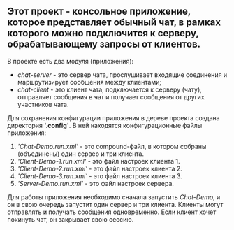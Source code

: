 ## Этот проект - консольное приложение, которое представляет обычный чат, в рамках которого можно подключится к серверу, обрабатывающему запросы от клиентов.
 В проекте есть два модуля (приложения):
* _chat-server_ - это сервер чата, прослушивает входящие соединения и маршрутизирует сообщения между клиентами;
* _chat-client_ - это клиент чата, подключается к серверу (чату), отправляет сообщения в чат и получает сообщения от других участников чата.

Для сохранения конфигурации приложения в дереве проекта создана директория __'.config'__.
В ней находятся конфигурационные файлы приложения:
1. _'Chat-Demo.run.xml'_ - это compound-файл, в котором собраны (объединены) один сервер и три клиента.
2. _'Client-Demo-1.run.xml'_ - это файл настроек клиента 1.
3. _'Client-Demo-2.run.xml'_ - это файл настроек клиента 2.
4. _'Client-Demo-3.run.xml'_ - это файл настроек клиента 3.
5. _'Server-Demo.run.xml'_ - это файл настроек сервера.

Для работы приложения необходимо сначала запустить _Chat-Demo_, 
и он в свою очередь запустит один сервер и три клиента.
Клиенты могут отправлять и получать сообщения одновременно. 
Если клиент хочет покинуть чат, он закрывает свою сессию.
